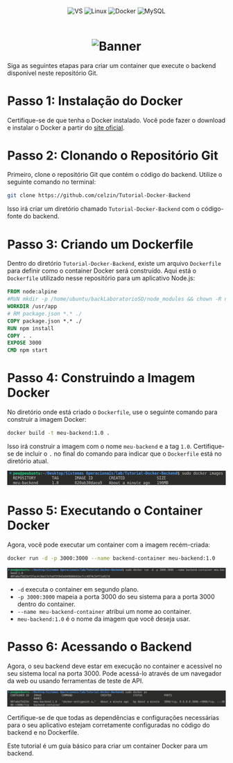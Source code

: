 <div align="center" style="display: inline_block">
  <img align="center" alt="VS" src="https://img.shields.io/badge/Visual_Studio_Code-0078D4?style=for-the-badge&logo=visual%20studio%20code&logoColor=white" />
  <img align="center" alt="Linux" src="https://img.shields.io/badge/Linux-FCC624?style=for-the-badge&logo=linux&logoColor=black" />
  <img align="center" alt="Docker" src="https://img.shields.io/badge/docker-%230db7ed.svg?style=for-the-badge&logo=docker&logoColor=white" />
  <img align="center" alt="MySQL" src="https://img.shields.io/badge/mysql-%2300f.svg?style=for-the-badge&logo=mysql&logoColor=white" />
</div>

<br>
<h1 align="center">
    <a>
        <img alt="Banner" title="#Banner" style="object-fit: fill; height:200px;" src="imgs/github-header-image.png"/>
    </a>
</h1>

Siga as seguintes etapas para criar um container que execute o backend disponível neste repositório Git.

# Passo 1: Instalação do Docker

Certifique-se de que tenha o Docker instalado. Você pode fazer o download e instalar o Docker a partir do [site oficial](https://docs.docker.com/get-docker/).

# Passo 2: Clonando o Repositório Git

Primeiro, clone o repositório Git que contém o código do backend. Utilize o seguinte comando no terminal:

```bash
git clone https://github.com/celzin/Tutorial-Docker-Backend
```

Isso irá criar um diretório chamado `Tutorial-Docker-Backend` com o código-fonte do backend.

# Passo 3: Criando um Dockerfile

Dentro do diretório `Tutorial-Docker-Backend`, existe um arquivo `Dockerfile` para definir como o container Docker será construído. Aqui está o `Dockerfile` utilizado nesse repositório para um aplicativo Node.js:

```Dockerfile
FROM node:alpine
#RUN mkdir -p /home/ubuntu/backLaboratorioSO/node_modules && chown -R node:node /home/ubuntu/backLaboratorioSO
WORKDIR /usr/app
# RM package.json *.* ./
COPY package.json *.* ./
RUN npm install
COPY . .
EXPOSE 3000
CMD npm start
```

# Passo 4: Construindo a Imagem Docker

No diretório onde está criado o `Dockerfile`, use o seguinte comando para construir a imagem Docker:

```bash
docker build -t meu-backend:1.0 .
```

Isso irá construir a imagem com o nome `meu-backend` e a tag `1.0`. Certifique-se de incluir o `.` no final do comando para indicar que o `Dockerfile` está no diretório atual.

![Alt text](image-1.png)

# Passo 5: Executando o Container Docker

Agora, você pode executar um container com a imagem recém-criada:

```bash
docker run -d -p 3000:3000 --name backend-container meu-backend:1.0
```

![Alt text](image-2.png)

- `-d` executa o container em segundo plano.
- `-p 3000:3000` mapeia a porta 3000 do seu sistema para a porta 3000 dentro do container.
- `--name meu-backend-container` atribui um nome ao container.
- `meu-backend:1.0` é o nome da imagem que você deseja usar.

# Passo 6: Acessando o Backend

Agora, o seu backend deve estar em execução no container e acessível no seu sistema local na porta 3000. Pode acessá-lo através de um navegador da web ou usando ferramentas de teste de API.

![Alt text](image-4.png)

Certifique-se de que todas as dependências e configurações necessárias para o seu aplicativo estejam corretamente configuradas no código do backend e no Dockerfile.

Este tutorial é um guia básico para criar um container Docker para um backend.